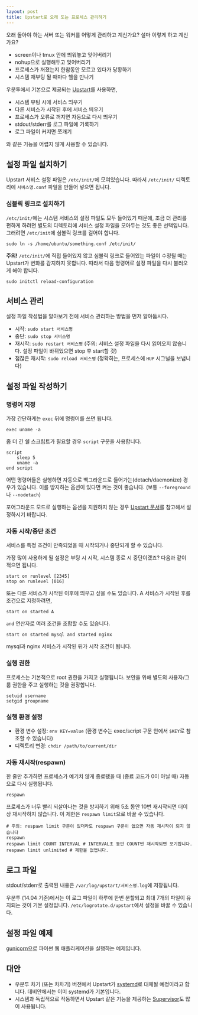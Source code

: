 ```yaml
---
layout: post
title: Upstart로 오래 도는 프로세스 관리하기
---
```


오래 돌아야 하는 서버 또는 워커를 어떻게 관리하고 계신가요? 설마 이렇게 하고 계신가요?

* screen이나 tmux 안에 띄워놓고 잊어버리기
* nohup으로 실행해두고 잊어버리기
* 프로세스가 꺼졌는지 한참동안 모르고 있다가 당황하기
* 시스템 재부팅 될 때마다 헬을 만나기

우분투에서 기본으로 제공되는 [Upstart](http://upstart.ubuntu.com/)를 사용하면,

* 시스템 부팅 시에 서비스 띄우기
* 다른 서비스가 시작된 후에 서비스 띄우기
* 프로세스가 오류로 꺼지면 자동으로 다시 띄우기
* stdout/stderr를 로그 파일에 기록하기
* 로그 파일이 커지면 쪼개기

와 같은 기능을 어렵지 않게 사용할 수 있습니다.

## 설정 파일 설치하기

Upstart 서비스 설정 파일은 `/etc/init/`에 모여있습니다. 따라서 `/etc/init/` 디렉토리에 `서비스명.conf` 파일을 만들어 넣으면 됩니다.

### 심볼릭 링크로 설치하기

`/etc/init/`에는 시스템 서비스의 설정 파일도 모두 들어있기 때문에, 조금 더 관리를 편하게 하려면 별도의 디렉토리에 서비스 설정 파일을 모아두는 것도 좋은 선택입니다. 그러려면 `/etc/init`에 심볼릭 링크를 걸어야 합니다.

    sudo ln -s /home/ubuntu/something.conf /etc/init/

**주의!** `/etc/init/`에 직접 들어있지 않고 심볼릭 링크로 들어있는 파일이 수정될 때는 Upstart가 변화를 감지하지 못합니다. 따라서 다음 명령어로 설정 파일을 다시 불러오게 해야 합니다.

    sudo initctl reload-configuration

## 서비스 관리

설정 파일 작성법을 알아보기 전에 서비스 관리하는 방법을 먼저 알아둡시다.

* 시작: `sudo start 서비스명`
* 중단: `sudo stop 서비스명`
* 재시작: `sudo restart 서비스명` (주의: 서비스 설정 파일을 다시 읽어오지 않습니다. 설정 파일이 바뀌었으면 stop 후 start할 것)
* 점잖은 재시작: `sudo reload 서비스명` (정확히는, 프로세스에 `HUP` 시그널을 보냅니다)

## 설정 파일 작성하기

### 명령어 지정

가장 간단하게는 `exec` 뒤에 명령어를 쓰면 됩니다.

    exec uname -a

좀 더 긴 쉘 스크립트가 필요할 경우 `script` 구문을 사용합니다.

    script
        sleep 5
        uname -a
    end script

어떤 명령어들은 실행하면 자동으로 백그라운드로 들어가는(detach/daemonize) 경우가 있습니다. 이를 방지하는 옵션이 있다면 켜는 것이 좋습니다. (보통 `--foreground`나 `--nodetach`)

포어그라운드 모드로 실행하는 옵션을 지원하지 않는 경우 [Upstart 문서](http://upstart.ubuntu.com/cookbook/#expect)를 참고해서 설정하시기 바랍니다.

### 자동 시작/중단 조건

서비스를 특정 조건이 만족되었을 때 시작되거나 중단되게 할 수 있습니다.

가장 많이 사용하게 될 설정은 부팅 시 시작, 시스템 종료 시 중단이겠죠? 다음과 같이 적으면 됩니다.

    start on runlevel [2345]
    stop on runlevel [016]

또는 다른 서비스가 시작된 이후에 띄우고 싶을 수도 있습니다. A 서비스가 시작된 후를 조건으로 지정하려면,

    start on started A

`and` 연산자로 여러 조건을 조합할 수도 있습니다.

    start on started mysql and started nginx

mysql과 nginx 서비스가 시작된 뒤가 시작 조건이 됩니다.

### 실행 권한

프로세스는 기본적으로 root 권한을 가지고 실행됩니다. 보안을 위해 별도의 사용자/그룹 권한을 주고 실행하는 것을 권장합니다.

    setuid username
    setgid groupname

### 실행 환경 설정

* 환경 변수 설정: `env KEY=value` (환경 변수는 exec/script 구문 안에서 `$KEY`로 참조할 수 있습니다)
* 디렉토리 변경: `chdir /path/to/current/dir`

### 자동 재시작(respawn)

한 줄만 추가하면 프로세스가 예기치 않게 종료됐을 때 (종료 코드가 0이 아닐 때) 자동으로 다시 실행됩니다.

    respawn

프로세스가 너무 빨리 되살아나는 것을 방지하기 위해 5초 동안 10번 재시작되면 더이상 재시작하지 않습니다. 이 제한은 `respawn limit`으로 바꿀 수 있습니다.

    # 주의: respawn limit 구문이 있더라도 respawn 구문이 없으면 자동 재시작이 되지 않습니다
    respawn
    respawn limit COUNT INTERVAL # INTERVAL초 동안 COUNT번 재시작되면 포기합니다.
    respawn limit unlimited # 제한을 없앱니다.

## 로그 파일

stdout/stderr로 출력된 내용은 `/var/log/upstart/서비스명.log`에 저장됩니다.

우분투 (14.04 기준)에서는 이 로그 파일이 하루에 한번 분할되고 최대 7개의 파일이 유지되는 것이 기본 설정입니다. `/etc/logrotate.d/upstart`에서 설정을 바꿀 수 있습니다.

## 설정 파일 예제

[gunicorn](http://gunicorn.org/)으로 파이썬 웹 애플리케이션을 실행하는 예제입니다.

<script src="https://gist.github.com/dittos/60e80da8e8d11b475c9f.js"></script>

## 대안

* 우분투 차기 (또는 차차기) 버전에서 Upstart가 [systemd](http://www.freedesktop.org/wiki/Software/systemd/)로 대체될 예정이라고 합니다. 데비안에서는 이미 systemd가 기본입니다.
* 시스템과 독립적으로 작동하면서 Upstart 같은 기능을 제공하는 [Supervisor](http://supervisord.org/)도 많이 사용됩니다.
